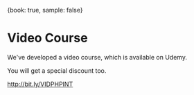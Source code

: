 {book: true, sample: false}

# Video Course

We've developed a video course, which is available on Udemy.

You will get a special discount too.

http://bit.ly/VIDPHPINT

